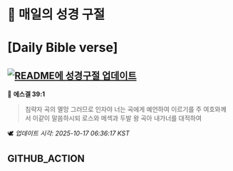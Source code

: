 # 🙏 매일의 성경 구절
# [Daily Bible verse]
## [![README에 성경구절 업데이트](https://github.com/DONGSUKA/first_test/actions/workflows/update-readme-bible.yml/badge.svg)](https://github.com/DONGSUKA/first_test/actions/workflows/update-readme-bible.yml)
<!-- START_BIBLE_VERSE -->
📖 **에스겔 39:1**
> 침략자 곡의 멸망 그러므로 인자야 너는 곡에게 예언하여 이르기를 주 여호와께서 이같이 말씀하시되 로스와 메섹과 두발 왕 곡아 내가너를 대적하여

🕊️ _업데이트 시각: 2025-10-17 06:36:17 KST_
  <!-- END_BIBLE_VERSE -->
## GITHUB_ACTION
